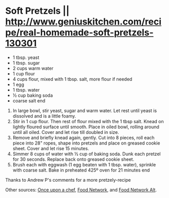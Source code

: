 # Soft Pretzels || http://www.geniuskitchen.com/recipe/real-homemade-soft-pretzels-130301

- 1 tbsp. yeast
- 1 tbsp. sugar
- 2 cups warm water
- 1 cup flour
- 4 cups flour, mixed with 1 tbsp. salt, more flour if needed
- 1 egg
- 1 tbsp. water
- ½ cup baking soda
- coarse salt
end

1) In large bowl, stir yeast, sugar and warm water. Let rest until yeast is dissolved and is a little foamy.
2) Stir in 1 cup flour. Then rest of flour mixed with the 1 tbsp salt. Knead on lightly floured surface until smooth. Place in oiled bowl, rolling around until all oiled. Cover and let rise till doubled in size.
3) Remove and briefly knead again, gently. Cut into 8 pieces, roll each piece into 28" ropes, shape into pretzels and place on greased cookie sheet. Cover and let rise 15 minutes.
4) Simmer 8 cups of water with ½ cup of baking soda. Dunk each pretzel for 30 seconds. Replace back onto greased cookie sheet.
5) Brush each with eggwash (1 egg beaten with 1 tbsp. water), sprinkle with coarse salt. Bake in preheated 425º oven for 21 minutes
end

Thanks to Andrew P's comments for a more pretzely-recipe

Other sources: <a href="https://www.onceuponachef.com/recipes/soft-pretzels.html">Once upon a chef</a>, <a href="http://www.foodnetwork.com/recipes/food-network-kitchen/almost-famous-soft-pretzels-recipe-1972733">Food Network</a>, and <a href="http://www.foodnetwork.com/recipes/alton-brown/homemade-soft-pretzels-recipe-1948242">Food Network Alt</a>.